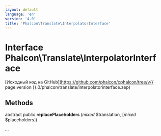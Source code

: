 ```yaml
---
layout: default
language: 'en'
version: '4.0'
title: 'Phalcon\Translate\InterpolatorInterface'
---
```


# Interface **Phalcon\Translate\InterpolatorInterface**

[Исходный код на GitHub](https://github.com/phalcon/cphalcon/tree/v{{ page.version }}.0/phalcon/translate/interpolatorinterface.zep)

## Methods

abstract public **replacePlaceholders** (*mixed* $translation, [*mixed* $placeholders])

...